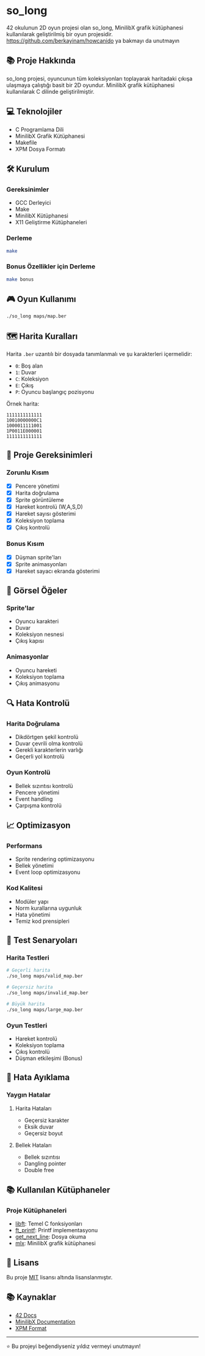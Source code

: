 # so_long

42 okulunun 2D oyun projesi olan so_long, MinilibX grafik kütüphanesi kullanılarak geliştirilmiş bir oyun projesidir. https://github.com/berkayinam/howcanido ya bakmayı da unutmayın

## 📚 Proje Hakkında

so_long projesi, oyuncunun tüm koleksiyonları toplayarak haritadaki çıkışa ulaşmaya çalıştığı basit bir 2D oyundur. MinilibX grafik kütüphanesi kullanılarak C dilinde geliştirilmiştir.

## 💻 Teknolojiler

- C Programlama Dili
- MinilibX Grafik Kütüphanesi
- Makefile
- XPM Dosya Formatı

## 🛠️ Kurulum

### Gereksinimler
- GCC Derleyici
- Make
- MinilibX Kütüphanesi
- X11 Geliştirme Kütüphaneleri

### Derleme
```bash
make
```

### Bonus Özellikler için Derleme
```bash
make bonus
```

## 🎮 Oyun Kullanımı

```bash
./so_long maps/map.ber
```

## 🗺️ Harita Kuralları

Harita `.ber` uzantılı bir dosyada tanımlanmalı ve şu karakterleri içermelidir:
- `0`: Boş alan
- `1`: Duvar
- `C`: Koleksiyon
- `E`: Çıkış
- `P`: Oyuncu başlangıç pozisyonu

Örnek harita:
```
1111111111111
10010000000C1
1000011111001
1P0011E000001
1111111111111
```

## 📝 Proje Gereksinimleri

### Zorunlu Kısım
- [x] Pencere yönetimi
- [x] Harita doğrulama
- [x] Sprite görüntüleme
- [x] Hareket kontrolü (W,A,S,D)
- [x] Hareket sayısı gösterimi
- [x] Koleksiyon toplama
- [x] Çıkış kontrolü

### Bonus Kısım
- [x] Düşman sprite'ları
- [x] Sprite animasyonları
- [x] Hareket sayacı ekranda gösterimi

## 🎨 Görsel Öğeler

### Sprite'lar
- Oyuncu karakteri
- Duvar
- Koleksiyon nesnesi
- Çıkış kapısı

### Animasyonlar
- Oyuncu hareketi
- Koleksiyon toplama
- Çıkış animasyonu

## 🔍 Hata Kontrolü

### Harita Doğrulama
- Dikdörtgen şekil kontrolü
- Duvar çevrili olma kontrolü
- Gerekli karakterlerin varlığı
- Geçerli yol kontrolü

### Oyun Kontrolü
- Bellek sızıntısı kontrolü
- Pencere yönetimi
- Event handling
- Çarpışma kontrolü

## 📈 Optimizasyon

### Performans
- Sprite rendering optimizasyonu
- Bellek yönetimi
- Event loop optimizasyonu

### Kod Kalitesi
- Modüler yapı
- Norm kurallarına uygunluk
- Hata yönetimi
- Temiz kod prensipleri

## 🧪 Test Senaryoları

### Harita Testleri
```bash
# Geçerli harita
./so_long maps/valid_map.ber

# Geçersiz harita
./so_long maps/invalid_map.ber

# Büyük harita
./so_long maps/large_map.ber
```

### Oyun Testleri
- Hareket kontrolü
- Koleksiyon toplama
- Çıkış kontrolü
- Düşman etkileşimi (Bonus)

## 🐛 Hata Ayıklama

### Yaygın Hatalar
1. Harita Hataları
   - Geçersiz karakter
   - Eksik duvar
   - Geçersiz boyut

2. Bellek Hataları
   - Bellek sızıntısı
   - Dangling pointer
   - Double free

## 📚 Kullanılan Kütüphaneler

### Proje Kütüphaneleri
- [libft](libft/): Temel C fonksiyonları
- [ft_printf](ft_printf/): Printf implementasyonu
- [get_next_line](get_next_line/): Dosya okuma
- [mlx](mlx/): MinilibX grafik kütüphanesi

## 📝 Lisans

Bu proje [MIT](LICENSE) lisansı altında lisanslanmıştır.

## 📚 Kaynaklar

- [42 Docs](https://harm-smits.github.io/42docs/libs/minilibx)
- [MinilibX Documentation](https://qst0.github.io/ft_libgfx/man_mlx.html)
- [XPM Format](https://en.wikipedia.org/wiki/X_PixMap)

---

⭐️ Bu projeyi beğendiyseniz yıldız vermeyi unutmayın!
